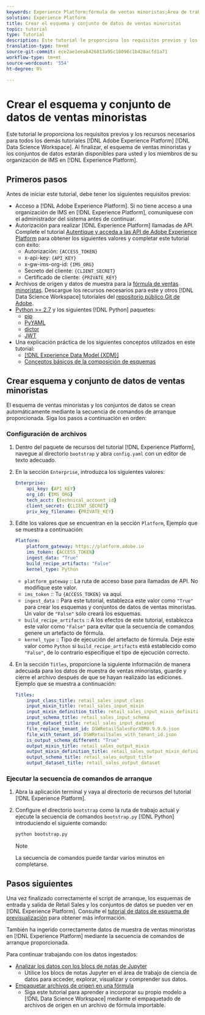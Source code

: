 ```yaml
---
keywords: Experience Platform;fórmula de ventas minoristas;Área de trabajo de ciencia de datos;temas populares;fórmulas
solution: Experience Platform
title: Crear el esquema y conjunto de datos de ventas minoristas
topic: tutorial
type: Tutorial
description: Este tutorial le proporciona los requisitos previos y los recursos necesarios para todos los demás tutoriales de Adobe Experience Platform Data Science Workspace. Una vez finalizado, el esquema de ventas minoristas y los conjuntos de datos estarán disponibles para usted y los miembros de su organización de IMS en Experience Platform.
translation-type: tm+mt
source-git-commit: ece2ae1eea8426813a95c18096c1b428acfd1a71
workflow-type: tm+mt
source-wordcount: '554'
ht-degree: 0%

---
```



# Crear el esquema y conjunto de datos de ventas minoristas

Este tutorial le proporciona los requisitos previos y los recursos necesarios para todos los demás tutoriales [!DNL Adobe Experience Platform] [!DNL Data Science Workspace]. Al finalizar, el esquema de ventas minoristas y los conjuntos de datos estarán disponibles para usted y los miembros de su organización de IMS en [!DNL Experience Platform].

## Primeros pasos

Antes de iniciar este tutorial, debe tener los siguientes requisitos previos:
- Acceso a [!DNL Adobe Experience Platform]. Si no tiene acceso a una organización de IMS en [!DNL Experience Platform], comuníquese con el administrador del sistema antes de continuar.
- Autorización para realizar [!DNL Experience Platform] llamadas de API. Complete el tutorial [Autentique y acceda a las API de Adobe Experience Platform](https://www.adobe.com/go/platform-api-authentication-en) para obtener los siguientes valores y completar este tutorial con éxito:
   - Autorización: `{ACCESS_TOKEN}`
   - x-api-key: `{API_KEY}`
   - x-gw-ims-org-id: `{IMS_ORG}`
   - Secreto del cliente: `{CLIENT_SECRET}`
   - Certificado de cliente: `{PRIVATE_KEY}`
- Archivos de origen y datos de muestra para la [fórmula de ventas minoristas](../pre-built-recipes/retail-sales.md). Descargue los recursos necesarios para este y otros [!DNL Data Science Workspace] tutoriales del [repositorio público Git de Adobe](https://github.com/adobe/experience-platform-dsw-reference/).
- [Python >= 2.7](https://www.python.org/downloads/) y los siguientes  [!DNL Python] paquetes:
   - [pip](https://pypi.org/project/pip/)
   - [PyYAML](https://pyyaml.org/)
   - [dictor](https://pypi.org/project/dictor/)
   - [JWT](https://pypi.org/project/jwt/)
- Una explicación práctica de los siguientes conceptos utilizados en este tutorial:
   - [[!DNL Experience Data Model (XDM)]](../../xdm/home.md)
   - [Conceptos básicos de la composición de esquemas](../../xdm/schema/field-dictionary.md)

## Crear esquema y conjunto de datos de ventas minoristas

El esquema de ventas minoristas y los conjuntos de datos se crean automáticamente mediante la secuencia de comandos de arranque proporcionada. Siga los pasos a continuación en orden:

### Configuración de archivos

1. Dentro del paquete de recursos del tutorial [!DNL Experience Platform], navegue al directorio `bootstrap` y abra `config.yaml` con un editor de texto adecuado.
2. En la sección `Enterprise`, introduzca los siguientes valores:

   ```yaml
   Enterprise:
       api_key: {API_KEY}
       org_id: {IMS_ORG}
       tech_acct: {technical_account_id}
       client_secret: {CLIENT_SECRET}
       priv_key_filename: {PRIVATE_KEY}
   ```

3. Edite los valores que se encuentran en la sección `Platform`, Ejemplo que se muestra a continuación:

   ```yaml
   Platform:
       platform_gateway: https://platform.adobe.io
       ims_token: {ACCESS_TOKEN}
       ingest_data: "True"
       build_recipe_artifacts: "False"
       kernel_type: Python
   ```

   - `platform_gateway` :: La ruta de acceso base para llamadas de API. No modifique este valor.
   - `ims_token` :: Tu  `{ACCESS_TOKEN}` va aquí.
   - `ingest_data` :: Para este tutorial, establezca este valor como  `"True"` para crear los esquemas y conjuntos de datos de ventas minoristas. Un valor de `"False"` sólo creará los esquemas.
   - `build_recipe_artifacts` :: A los efectos de este tutorial, establezca este valor como  `"False"` para evitar que la secuencia de comandos genere un artefacto de fórmula.
   - `kernel_type` :: Tipo de ejecución del artefacto de fórmula. Deje este valor como `Python` si `build_recipe_artifacts` está establecido como `"False"`, de lo contrario especifique el tipo de ejecución correcto.

4. En la sección `Titles`, proporcione la siguiente información de manera adecuada para los datos de muestra de ventas minoristas, guarde y cierre el archivo después de que se hayan realizado las ediciones. Ejemplo que se muestra a continuación:

   ```yaml
   Titles:
       input_class_title: retail_sales_input_class
       input_mixin_title: retail_sales_input_mixin
       input_mixin_definition_title: retail_sales_input_mixin_definition
       input_schema_title: retail_sales_input_schema
       input_dataset_title: retail_sales_input_dataset
       file_replace_tenant_id: DSWRetailSalesForXDM0.9.9.9.json
       file_with_tenant_id: DSWRetailSales_with_tenant_id.json
       is_output_schema_different: "True"
       output_mixin_title: retail_sales_output_mixin
       output_mixin_definition_title: retail_sales_output_mixin_definition
       output_schema_title: retail_sales_output_title
       output_dataset_title: retail_sales_output_dataset
   ```

### Ejecutar la secuencia de comandos de arranque

1. Abra la aplicación terminal y vaya al directorio de recursos del tutorial [!DNL Experience Platform].
2. Configure el directorio `bootstrap` como la ruta de trabajo actual y ejecute la secuencia de comandos `bootstrap.py` [!DNL Python] introduciendo el siguiente comando:

   ```bash
   python bootstrap.py
   ```

   >[!NOTE]
   >
   >La secuencia de comandos puede tardar varios minutos en completarse.

## Pasos siguientes

Una vez finalizado correctamente el script de arranque, los esquemas de entrada y salida de Retail Sales y los conjuntos de datos se pueden ver en [!DNL Experience Platform]. Consulte el [tutorial de datos de esquema de previsualización](./preview-schema-data.md)
para obtener más información.

También ha ingerido correctamente datos de muestra de ventas minoristas en [!DNL Experience Platform] mediante la secuencia de comandos de arranque proporcionada.

Para continuar trabajando con los datos ingestados:
- [Analizar los datos con los blocs de notas de Jupyter](../jupyterlab/analyze-your-data.md)
   - Utilice los blocs de notas Jupyter en el área de trabajo de ciencia de datos para acceder, explorar, visualizar y comprender sus datos.
- [Empaquetar archivos de origen en una fórmula](./package-source-files-recipe.md)
   - Siga este tutorial para aprender a incorporar su propio modelo a [!DNL Data Science Workspace] mediante el empaquetado de archivos de origen en un archivo de fórmula importable.